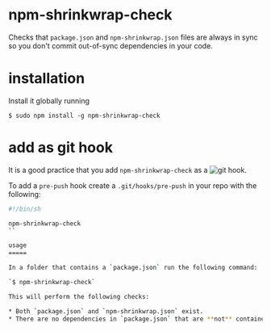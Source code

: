 npm-shrinkwrap-check
====================

Checks that `package.json` and `npm-shrinkwrap.json` files are always in sync so you
don't commit out-of-sync dependencies in your code.

installation
============

Install it globally running

`$ sudo npm install -g npm-shrinkwrap-check`

add as git hook
===============

It is a good practice that you add `npm-shrinkwrap-check` as a ![git hook](http://git-scm.com/docs/githooks).

To add a `pre-push` hook create a `.git/hooks/pre-push` in your repo with the following:

```sh
#!/bin/sh

npm-shrinkwrap-check
``

usage
=====

In a folder that contains a `package.json` run the following command:

`$ npm-shrinkwrap-check`

This will perform the following checks:

* Both `package.json` and `npm-shrinkwrap.json` exist.
* There are no dependencies in `package.json` that are **not** contained in `npm-shrinkwrap.json`
